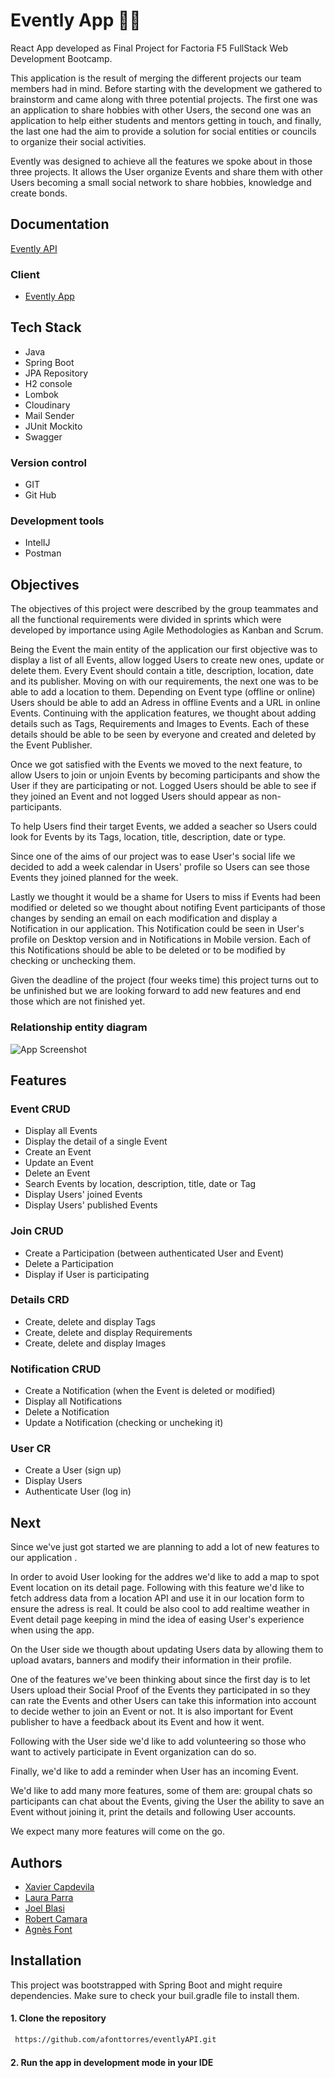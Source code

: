 
# Evently App 📅📌
React App developed as Final Project for Factoria F5 FullStack Web Development Bootcamp.

This application is the result of merging the different projects our team members had in mind. Before starting with the development we gathered to brainstorm and came along with three potential projects. The first one was an application to share hobbies with other Users, the second one was an application to help either students and mentors getting in touch, and finally, the last one had the aim to provide a solution for social entities or councils to organize their social activities.

Evently was designed to achieve all the features we spoke about in those three projects. It allows the User organize Events and share them with other Users becoming a small social network to share hobbies, knowledge and create bonds.

## Documentation
[Evently API](http://localhost:8080/swagger-ui/index.html#/)

### Client
+ [Evently App](https://github.com/xcapde/eventlyUI)

## Tech Stack
+ Java
+ Spring Boot
+ JPA Repository
+ H2 console
+ Lombok
+ Cloudinary
+ Mail Sender
+ JUnit Mockito
+ Swagger

### Version control
+ GIT
+ Git Hub

### Development tools
+ IntelIJ
+ Postman

## Objectives
The objectives of this project were described by the group teammates and all the functional requirements were divided in sprints which were developed by importance using Agile Methodologies as Kanban and Scrum.

Being the Event the main entity of the application our first objective was to display a list of all Events, allow logged Users to create new ones, update or delete them. Every Event should contain a title, description, location, date and its publisher. Moving on with our requirements, the next one was to be able to add a location to them. Depending on Event type (offline or online) Users should be able to add an Adress in offline Events and a URL in online Events.
Continuing with the application features, we thought about adding details such as Tags, Requirements and Images to Events. Each of these details should be able to be seen by everyone and created and deleted by the Event Publisher.

Once we got satisfied with the Events we moved to the next feature, to allow Users to join or unjoin Events by becoming  participants and show the User if they are participating or not. Logged Users should be able to see if they joined an Event and not logged Users should appear as non-participants.

To help Users find their target Events, we added a seacher so Users could look for Events by its Tags, location, title, description, date or type.

Since one of the aims of our project was to ease User's social life we decided to add a week calendar in Users' profile so Users can see those Events they joined planned for the week.

Lastly we thought it would be a shame for Users to miss if Events had been modified or deleted so we thought about notifing Event participants of those changes by sending an email on each modification and display a Notification in our application. This Notification could be seen in User's profile on Desktop version and in Notifications in Mobile version. Each of this Notifications should be able to be deleted or to be modified by checking or unchecking them.

Given the deadline of the project (four weeks time) this project turns out to be unfinished but we are looking forward to add new features and end those which are not finished yet.

### Relationship entity diagram
![App Screenshot](https://res.cloudinary.com/dkju5on5v/image/upload/v1664302749/Evently_Entity_Diagram_1_lad8ix.png)
## Features
### Event CRUD
+ Display all Events
+ Display the detail of a single Event
+ Create an Event
+ Update an Event
+ Delete an Event
+ Search Events by location, description, title, date or Tag
+ Display Users' joined Events
+ Display Users' published Events

### Join CRUD
+ Create a Participation (between authenticated User and Event)
+ Delete a Participation
+ Display if User is participating

### Details CRD
+ Create, delete and display Tags
+ Create, delete and display Requirements
+ Create, delete and display Images

### Notification CRUD
+ Create a Notification (when the Event is deleted or modified)
+ Display all Notifications
+ Delete a Notification
+ Update a Notification (checking or uncheking it)

### User CR
+ Create a User (sign up)
+ Display Users
+ Authenticate User (log in)

## Next
Since we've just got started we are planning to add a lot of new features to our application .

In order to avoid User looking for the addres we'd like to add a map to spot Event location on its detail page. Following with this feature we'd like to fetch address data from a location API and use it in our location form to ensure the adress is real. It could be also cool to add realtime weather in Event detail page keeping in mind the idea of easing User's experience when using the app.

On the User side we thougth about updating Users data by allowing them to upload avatars, banners and modify their information in their profile.

One of the features we've been thinking about since the first day is to let Users upload their Social Proof of the Events they participated in so they can rate the Events and other Users can take this information into account to decide wether to join an Event or not. It is also important for Event publisher to have a feedback about its Event and how it went.

Following with the User side we'd like to add volunteering so those who want to actively participate in Event organization can do so.

Finally, we'd like to add a reminder when User has an incoming Event.

We'd like to add many more features, some of them are: groupal chats so participants can chat about the Events, giving the User the ability to save an Event without joining it,  print the details and following User accounts.

We expect many more features will come on the go.

## Authors
+ [Xavier Capdevila](https://github.com/xcapde)
+ [Laura Parra](https://github.com/lauraparra00)
+ [Joel Blasi](https://github.com/JoelBlasi)
+ [Robert Camara](https://github.com/rocailos)
+ [Agnès Font](https://github.com/afonttorres)

## Installation
This project was bootstrapped with Spring Boot and might require dependencies. Make sure to check your buil.gradle file to install them. 

#### 1. Clone the repository
```bash
 https://github.com/afonttorres/eventlyAPI.git
```


#### 2. Run the app in development mode in your IDE
